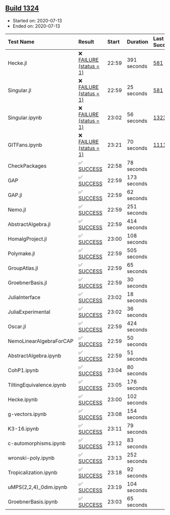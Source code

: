 ## [Build 1324](https://oscarci.mathematik.uni-kl.de/job/oscar-julia-1.4/1324/)

* Started on: 2020-07-13
* Ended on: 2020-07-13

| Test Name    | Result | Start | Duration | Last Success | First Failure |
|:-------------|:-------|:------|:---------|:-------------|:--------------|
| Hecke.jl | ❌ [FAILURE (status = 1)](https://oscarci.mathematik.uni-kl.de/job/oscar-julia-1.4/1324/artifact/logs/build-1324/Hecke.jl.log) | 22:59 | 391 seconds | [581](https://oscarci.mathematik.uni-kl.de/job/oscar-julia-1.4/581/) | [582](https://oscarci.mathematik.uni-kl.de/job/oscar-julia-1.4/582/) |
| Singular.jl | ❌ [FAILURE (status = 1)](https://oscarci.mathematik.uni-kl.de/job/oscar-julia-1.4/1324/artifact/logs/build-1324/Singular.jl.log) | 22:59 | 25 seconds | [581](https://oscarci.mathematik.uni-kl.de/job/oscar-julia-1.4/581/) | [582](https://oscarci.mathematik.uni-kl.de/job/oscar-julia-1.4/582/) |
| Singular.ipynb | ❌ [FAILURE (status = 1)](https://oscarci.mathematik.uni-kl.de/job/oscar-julia-1.4/1324/artifact/logs/build-1324/Singular.ipynb.log) | 23:02 | 56 seconds | [1323](https://oscarci.mathematik.uni-kl.de/job/oscar-julia-1.4/1323/) | [1324](https://oscarci.mathematik.uni-kl.de/job/oscar-julia-1.4/1324/) |
| GITFans.ipynb | ❌ [FAILURE (status = 1)](https://oscarci.mathematik.uni-kl.de/job/oscar-julia-1.4/1324/artifact/logs/build-1324/GITFans.ipynb.log) | 23:21 | 70 seconds | [1111](https://oscarci.mathematik.uni-kl.de/job/oscar-julia-1.4/1111/) | [1112](https://oscarci.mathematik.uni-kl.de/job/oscar-julia-1.4/1112/) |
| CheckPackages | ✅ [SUCCESS](https://oscarci.mathematik.uni-kl.de/job/oscar-julia-1.4/1324/artifact/logs/build-1324/CheckPackages.log) | 22:58 | 78 seconds |  |  |
| GAP | ✅ [SUCCESS](https://oscarci.mathematik.uni-kl.de/job/oscar-julia-1.4/1324/artifact/logs/build-1324/GAP.log) | 22:59 | 173 seconds |  |  |
| GAP.jl | ✅ [SUCCESS](https://oscarci.mathematik.uni-kl.de/job/oscar-julia-1.4/1324/artifact/logs/build-1324/GAP.jl.log) | 22:59 | 62 seconds |  |  |
| Nemo.jl | ✅ [SUCCESS](https://oscarci.mathematik.uni-kl.de/job/oscar-julia-1.4/1324/artifact/logs/build-1324/Nemo.jl.log) | 22:59 | 251 seconds |  |  |
| AbstractAlgebra.jl | ✅ [SUCCESS](https://oscarci.mathematik.uni-kl.de/job/oscar-julia-1.4/1324/artifact/logs/build-1324/AbstractAlgebra.jl.log) | 22:59 | 414 seconds |  |  |
| HomalgProject.jl | ✅ [SUCCESS](https://oscarci.mathematik.uni-kl.de/job/oscar-julia-1.4/1324/artifact/logs/build-1324/HomalgProject.jl.log) | 23:00 | 108 seconds |  |  |
| Polymake.jl | ✅ [SUCCESS](https://oscarci.mathematik.uni-kl.de/job/oscar-julia-1.4/1324/artifact/logs/build-1324/Polymake.jl.log) | 22:59 | 505 seconds |  |  |
| GroupAtlas.jl | ✅ [SUCCESS](https://oscarci.mathematik.uni-kl.de/job/oscar-julia-1.4/1324/artifact/logs/build-1324/GroupAtlas.jl.log) | 22:59 | 65 seconds |  |  |
| GroebnerBasis.jl | ✅ [SUCCESS](https://oscarci.mathematik.uni-kl.de/job/oscar-julia-1.4/1324/artifact/logs/build-1324/GroebnerBasis.jl.log) | 22:59 | 30 seconds |  |  |
| JuliaInterface | ✅ [SUCCESS](https://oscarci.mathematik.uni-kl.de/job/oscar-julia-1.4/1324/artifact/logs/build-1324/JuliaInterface.log) | 23:02 | 18 seconds |  |  |
| JuliaExperimental | ✅ [SUCCESS](https://oscarci.mathematik.uni-kl.de/job/oscar-julia-1.4/1324/artifact/logs/build-1324/JuliaExperimental.log) | 23:02 | 36 seconds |  |  |
| Oscar.jl | ✅ [SUCCESS](https://oscarci.mathematik.uni-kl.de/job/oscar-julia-1.4/1324/artifact/logs/build-1324/Oscar.jl.log) | 22:59 | 424 seconds |  |  |
| NemoLinearAlgebraForCAP | ✅ [SUCCESS](https://oscarci.mathematik.uni-kl.de/job/oscar-julia-1.4/1324/artifact/logs/build-1324/NemoLinearAlgebraForCAP.log) | 22:59 | 50 seconds |  |  |
| AbstractAlgebra.ipynb | ✅ [SUCCESS](https://oscarci.mathematik.uni-kl.de/job/oscar-julia-1.4/1324/artifact/logs/build-1324/AbstractAlgebra.ipynb.log) | 22:59 | 51 seconds |  |  |
| CohP1.ipynb | ✅ [SUCCESS](https://oscarci.mathematik.uni-kl.de/job/oscar-julia-1.4/1324/artifact/logs/build-1324/CohP1.ipynb.log) | 23:04 | 80 seconds |  |  |
| TiltingEquivalence.ipynb | ✅ [SUCCESS](https://oscarci.mathematik.uni-kl.de/job/oscar-julia-1.4/1324/artifact/logs/build-1324/TiltingEquivalence.ipynb.log) | 23:05 | 176 seconds |  |  |
| Hecke.ipynb | ✅ [SUCCESS](https://oscarci.mathematik.uni-kl.de/job/oscar-julia-1.4/1324/artifact/logs/build-1324/Hecke.ipynb.log) | 23:00 | 102 seconds |  |  |
| g-vectors.ipynb | ✅ [SUCCESS](https://oscarci.mathematik.uni-kl.de/job/oscar-julia-1.4/1324/artifact/logs/build-1324/g-vectors.ipynb.log) | 23:08 | 154 seconds |  |  |
| K3-16.ipynb | ✅ [SUCCESS](https://oscarci.mathematik.uni-kl.de/job/oscar-julia-1.4/1324/artifact/logs/build-1324/K3-16.ipynb.log) | 23:11 | 79 seconds |  |  |
| c-automorphisms.ipynb | ✅ [SUCCESS](https://oscarci.mathematik.uni-kl.de/job/oscar-julia-1.4/1324/artifact/logs/build-1324/c-automorphisms.ipynb.log) | 23:12 | 83 seconds |  |  |
| wronski-poly.ipynb | ✅ [SUCCESS](https://oscarci.mathematik.uni-kl.de/job/oscar-julia-1.4/1324/artifact/logs/build-1324/wronski-poly.ipynb.log) | 23:13 | 252 seconds |  |  |
| Tropicalization.ipynb | ✅ [SUCCESS](https://oscarci.mathematik.uni-kl.de/job/oscar-julia-1.4/1324/artifact/logs/build-1324/Tropicalization.ipynb.log) | 23:18 | 92 seconds |  |  |
| uMPS(2,2,4)_0dim.ipynb | ✅ [SUCCESS](https://oscarci.mathematik.uni-kl.de/job/oscar-julia-1.4/1324/artifact/logs/build-1324/uMPS-2-2-4-_0dim.ipynb.log) | 23:19 | 104 seconds |  |  |
| GroebnerBasis.ipynb | ✅ [SUCCESS](https://oscarci.mathematik.uni-kl.de/job/oscar-julia-1.4/1324/artifact/logs/build-1324/GroebnerBasis.ipynb.log) | 23:03 | 65 seconds |  |  |
